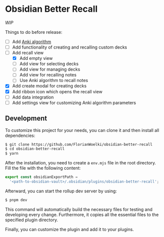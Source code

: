 # Obsidian Better Recall

*WIP*

Things to do before release:
- [ ] Add [Anki algorithm](https://faqs.ankiweb.net/what-spaced-repetition-algorithm.html)
- [ ] Add functionality of creating and recalling custom decks
- [ ] Add recall view
  - [x] Add empty view
  - [ ] Add view for selecting decks
  - [ ] Add view for managing decks
  - [ ] Add view for recalling notes
  - [ ] Use Anki algorithm to recall notes
- [x] Add create modal for creating decks
- [x] Add ribbon icon which opens the recall view
- [ ] Add data integration
- [ ] Add settings view for customizing Anki algorithm parameters

## Development

To customize this project for your needs, you can clone it and then install all dependencies:
```sh
$ git clone https://github.com/FlorianWoelki/obsidian-better-recall
$ cd obsidian-better-recall
$ yarn
```

After the installation, you need to create a `env.mjs` file in the root directory. Fill the file with the following content:

```js
export const obsidianExportPath =
  '<path-to-obsidian-vault>/.obsidian/plugins/obsidian-better-recall';
```

Afterward, you can start the rollup dev server by using:

```sh
$ pnpm dev
```

This command will automatically build the necessary files for testing and developing every change. Furthermore, it copies all the essential files to the specified plugin directory.

Finally, you can customize the plugin and add it to your plugins.

